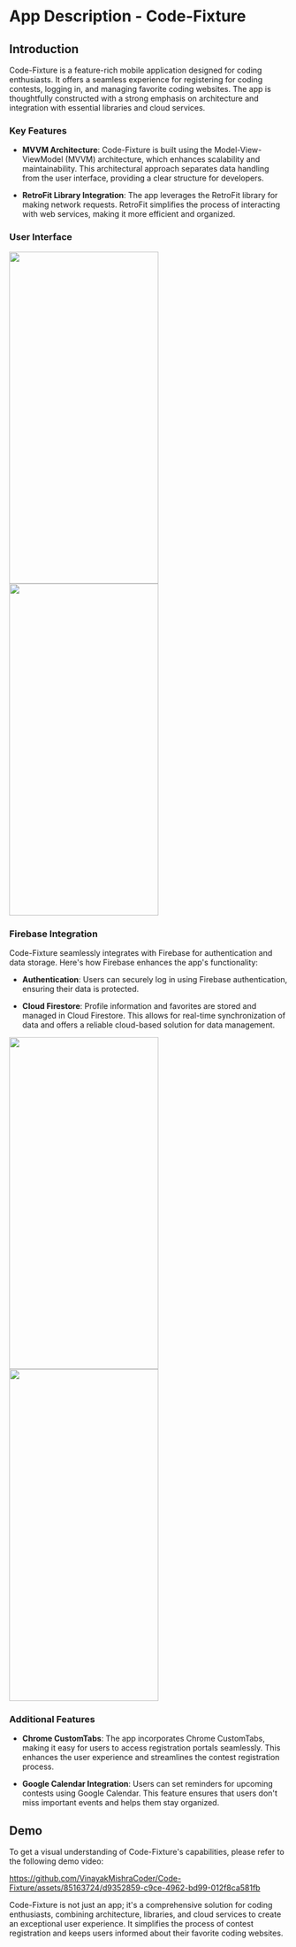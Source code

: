 # App Description - Code-Fixture

## Introduction
Code-Fixture is a feature-rich mobile application designed for coding enthusiasts. It offers a seamless experience for registering for coding contests, logging in, and managing favorite coding websites. The app is thoughtfully constructed with a strong emphasis on architecture and integration with essential libraries and cloud services.

### Key Features
- **MVVM Architecture**: Code-Fixture is built using the Model-View-ViewModel (MVVM) architecture, which enhances scalability and maintainability. This architectural approach separates data handling from the user interface, providing a clear structure for developers.

- **RetroFit Library Integration**: The app leverages the RetroFit library for making network requests. RetroFit simplifies the process of interacting with web services, making it more efficient and organized.

### User Interface
<img src="https://github.com/VinayakMishraCoder/Code-Fixture/assets/85163724/81a9e767-3929-4d89-a0d1-714d08d6a82e" width="270" height="600">      <img src="https://github.com/VinayakMishraCoder/Code-Fixture/assets/85163724/a6430e1c-8e11-46ec-963b-4674e5bada56" width="270" height="600">

### Firebase Integration
Code-Fixture seamlessly integrates with Firebase for authentication and data storage. Here's how Firebase enhances the app's functionality:

- **Authentication**: Users can securely log in using Firebase authentication, ensuring their data is protected.

- **Cloud Firestore**: Profile information and favorites are stored and managed in Cloud Firestore. This allows for real-time synchronization of data and offers a reliable cloud-based solution for data management.

<img src="https://github.com/VinayakMishraCoder/Code-Fixture/assets/85163724/a7fc128f-5fb5-4382-abca-f2bcb8c6c252" width="270" height="600">
  <img src="https://github.com/VinayakMishraCoder/Code-Fixture/assets/85163724/3c7a232f-8224-4600-aee9-a0463dfb866c" width="270" height="600">
  
### Additional Features
- **Chrome CustomTabs**: The app incorporates Chrome CustomTabs, making it easy for users to access registration portals seamlessly. This enhances the user experience and streamlines the contest registration process.

- **Google Calendar Integration**: Users can set reminders for upcoming contests using Google Calendar. This feature ensures that users don't miss important events and helps them stay organized.

## Demo
To get a visual understanding of Code-Fixture's capabilities, please refer to the following demo video:

https://github.com/VinayakMishraCoder/Code-Fixture/assets/85163724/d9352859-c9ce-4962-bd99-012f8ca581fb

Code-Fixture is not just an app; it's a comprehensive solution for coding enthusiasts, combining architecture, libraries, and cloud services to create an exceptional user experience. It simplifies the process of contest registration and keeps users informed about their favorite coding websites.
